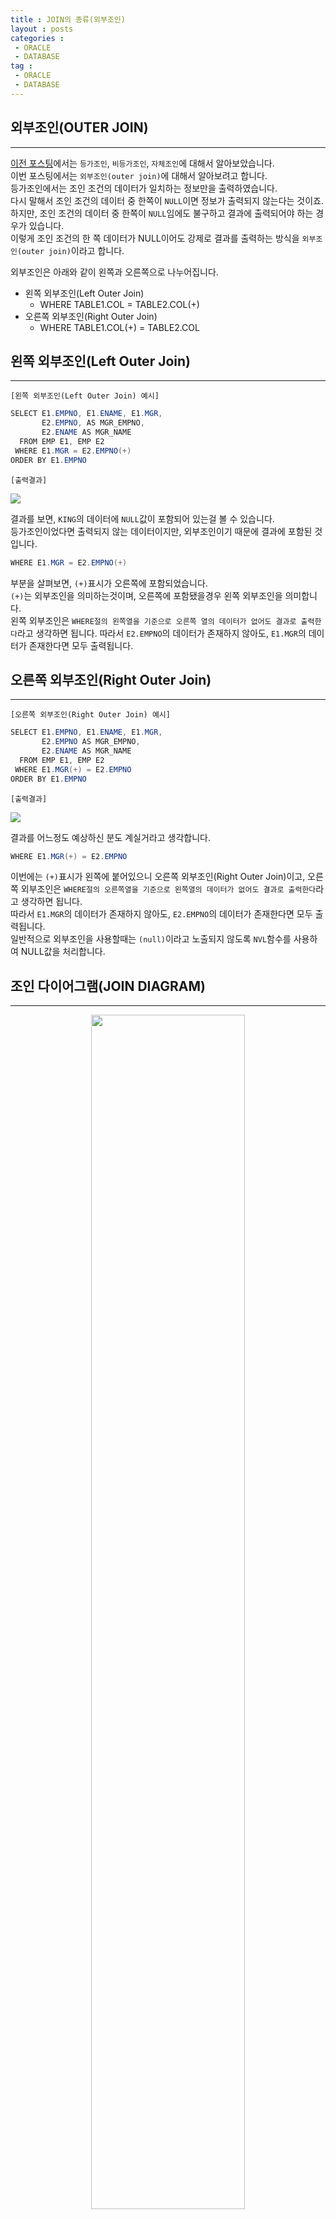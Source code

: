 ```yaml
---
title : JOIN의 종류(외부조인)
layout : posts
categories :
 - ORACLE
 - DATABASE
tag :
 - ORACLE
 - DATABASE
---
```


## __외부조인(OUTER JOIN)__
---
<a href="https://kor-shin.github.io/oracle/database/join-example/" tager="_blank">이전 포스팅</a>에서는 `등가조인`, `비등가조인`, `자체조인`에 대해서 알아보았습니다.<br>
이번 포스팅에서는 `외부조인(outer join)`에 대해서 알아보려고 합니다.<br>
등가조인에서는 조인 조건의 데이터가 일치하는 정보만을 출력하였습니다.<br>
다시 말해서 조인 조건의 데이터 중 한쪽이 `NULL`이면 정보가 출력되지 않는다는 것이죠.<br>
하지만, 조인 조건의 데이터 중 한쪽이 `NULL`임에도 불구하고 결과에 출력되어야 하는 경우가 있습니다.<br>
이렇게 조인 조건의 한 쪽 데이터가 NULL이어도 강제로 결과를 출력하는 방식을 `외부조인(outer join)`이라고 합니다.<br>

외부조인은 아래와 같이 왼쪽과 오른쪽으로 나누어집니다.<br>

- 왼쪽 외부조인(Left Outer Join)
    - WHERE TABLE1.COL = TABLE2.COL(+)
- 오른쪽 외부조인(Right Outer Join)
    - WHERE TABLE1.COL(+) = TABLE2.COL

## __왼쪽 외부조인(Left Outer Join)__
---

`[왼쪽 외부조인(Left Outer Join) 예시]`
```java
SELECT E1.EMPNO, E1.ENAME, E1.MGR,
       E2.EMPNO, AS MGR_EMPNO,
       E2.ENAME AS MGR_NAME
  FROM EMP E1, EMP E2
 WHERE E1.MGR = E2.EMPNO(+)
ORDER BY E1.EMPNO
```
`[출력결과]`

<img src="https://user-images.githubusercontent.com/67519366/95675768-8bc80780-0bf4-11eb-9beb-2702690b54c8.png">

결과를 보면, `KING`의 데이터에 `NULL`값이 포함되어 있는걸 볼 수 있습니다.<br>
등가조인이었다면 출력되지 않는 데이터이지만, 외부조인이기 때문에 결과에 포함된 것입니다.<br>

```java
WHERE E1.MGR = E2.EMPNO(+)
```
부분을 살펴보면, `(+)`표시가 오른쪽에 포함되었습니다.<br>
`(+)`는 외부조인을 의미하는것이며, 오른쪽에 포함됐을경우 왼쪽 외부조인을 의미합니다.<br>
왼쪽 외부조인은 `WHERE절의 왼쪽열을 기준으로 오른쪽 열의 데이터가 없어도 결과로 출력한다`라고 생각하면 됩니다.
따라서 `E2.EMPNO`의 데이터가 존재하지 않아도, `E1.MGR`의 데이터가 존재한다면 모두 출력됩니다.

## __오른쪽 외부조인(Right Outer Join)__
---

`[오른쪽 외부조인(Right Outer Join) 예시]`
```java
SELECT E1.EMPNO, E1.ENAME, E1.MGR,
       E2.EMPNO AS MGR_EMPNO,
       E2.ENAME AS MGR_NAME
  FROM EMP E1, EMP E2
 WHERE E1.MGR(+) = E2.EMPNO
ORDER BY E1.EMPNO
```

`[출력결과]`

<img src="https://user-images.githubusercontent.com/67519366/95675869-435d1980-0bf5-11eb-86e5-de118378f024.png">

결과를 어느정도 예상하신 분도 계실거라고 생각합니다.<br>

```java
WHERE E1.MGR(+) = E2.EMPNO
```
이번에는 `(+)`표시가 왼쪽에 붙어있으니 오른쪽 외부조인(Right Outer Join)이고, 오른쪽 외부조인은 `WHERE절의 오른쪽열을 기준으로 왼쪽열의 데이터가 없어도 결과로 출력한다`라고 생각하면 됩니다.<br>
따라서 `E1.MGR`의 데이터가 존재하지 않아도, `E2.EMPNO`의 데이터가 존재한다면 모두 출력됩니다.<br>
일반적으로 외부조인을 사용할때는 `(null)`이라고 노출되지 않도록 `NVL`함수를 사용하여 NULL값을 처리합니다.<br>

## __조인 다이어그램(JOIN DIAGRAM)__
---

<div style="width:100%; text-align:center;" >
    <img src="https://user-images.githubusercontent.com/67519366/95676147-0eea5d00-0bf7-11eb-9c72-3a36ec555ea7.jpg" width="70%"> 
</div>
